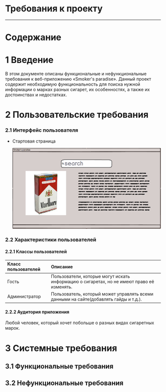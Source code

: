 # Требования к проекту
---
# Содержание

# 1 Введение

В этом документе описаны функциональные и нефункциональные требования к веб-приложению «Smoker's paradise». Данный проект содержит необходимую функциональность для поиска нужной информации о марках разных сигарет, их особенностях, а также их достоинствах и недостатках.

# 2 Пользовательские требования

### 2.1 Интерфейс пользователя

- Стартовая страница

  ![Main](mockups/Main.PNG)

### 2.2 Характеристики пользователей

#### 2.2.1 Классы пользователей

| Класс пользователей | Описание |
|:---|:---|
| Гость | Пользователи, которые могут искать информацию о сигаретах, но не имeют право её изменять. |
| Администратор | Пользователь, который может управлять всеми данными на сайте(добавлять гайды и т.д.). |

#### 2.2.2 Аудитория приложения

Любой человек, который хочет побольше о разных видах сигаретных марок.
 
# 3 Системные требования

## 3.1 Функциональные требования

## 3.2 Нефункциональные требования
